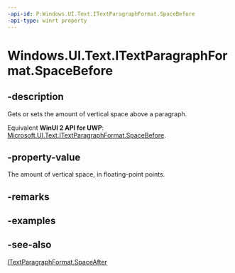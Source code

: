 ```yaml
---
-api-id: P:Windows.UI.Text.ITextParagraphFormat.SpaceBefore
-api-type: winrt property
---
```


<!-- Property syntax
public float SpaceBefore { get;  set; }
-->

# Windows.UI.Text.ITextParagraphFormat.SpaceBefore

## -description
Gets or sets the amount of vertical space above a paragraph.

Equivalent **WinUI 2 API for UWP**: [Microsoft.UI.Text.ITextParagraphFormat.SpaceBefore](/windows/winui/api/microsoft.ui.text.itextparagraphformat.spacebefore).

## -property-value
The amount of vertical space, in floating-point points.

## -remarks

## -examples

## -see-also
[ITextParagraphFormat.SpaceAfter](itextparagraphformat_spaceafter.md)
